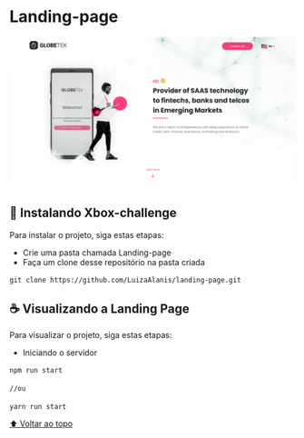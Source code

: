# Landing-page

<img src="./public/capa.png" alt="Globetek landing page"/>

## 🚀 Instalando Xbox-challenge

Para instalar o projeto, siga estas etapas:

- Crie uma pasta chamada Landing-page
- Faça um clone desse repositório na pasta criada

```
git clone https://github.com/LuizaAlanis/landing-page.git
```

## ☕ Visualizando a Landing Page

Para visualizar o projeto, siga estas etapas:

- Iniciando o servidor

```
npm run start

//ou

yarn run start
```

[⬆ Voltar ao topo](#Landing-page)<br>